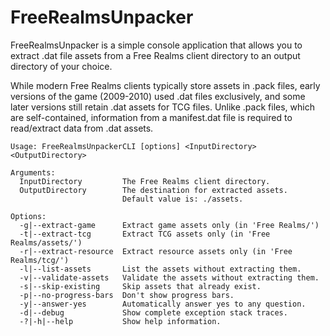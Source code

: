 # FreeRealmsUnpacker
FreeRealmsUnpacker is a simple console application that allows you to extract .dat file assets from a Free Realms client directory to an output directory of your choice.

While modern Free Realms clients typically store assets in .pack files, early versions of the game (2009-2010) used .dat files exclusively, and some later versions still retain .dat assets for TCG files. Unlike .pack files, which are self-contained, information from a manifest.dat file is required to read/extract data from .dat assets.

```
Usage: FreeRealmsUnpackerCLI [options] <InputDirectory> <OutputDirectory>

Arguments:
  InputDirectory         The Free Realms client directory.
  OutputDirectory        The destination for extracted assets.
                         Default value is: ./assets.

Options:
  -g|--extract-game      Extract game assets only (in 'Free Realms/')
  -t|--extract-tcg       Extract TCG assets only (in 'Free Realms/assets/')
  -r|--extract-resource  Extract resource assets only (in 'Free Realms/tcg/')
  -l|--list-assets       List the assets without extracting them.
  -v|--validate-assets   Validate the assets without extracting them.
  -s|--skip-existing     Skip assets that already exist.
  -p|--no-progress-bars  Don't show progress bars.
  -y|--answer-yes        Automatically answer yes to any question.
  -d|--debug             Show complete exception stack traces.
  -?|-h|--help           Show help information.
```
